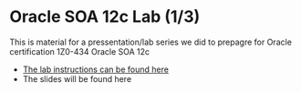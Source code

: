 # Oracle SOA 12c Lab (1/3)

This is material for a pressentation/lab series we did to prepagre for Oracle certification 1Z0-434 Oracle SOA 12c

* [The lab instructions can be found here](collateral/lab-01.md)
* The slides will be found here
